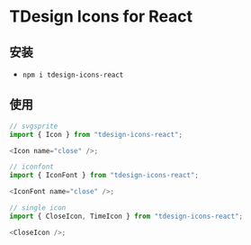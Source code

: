 # TDesign Icons for React

## 安装

- `npm i tdesign-icons-react`

## 使用

```js
// svgsprite
import { Icon } from "tdesign-icons-react";

<Icon name="close" />;

// iconfont
import { IconFont } from "tdesign-icons-react";

<IconFont name="close" />;

// single icon
import { CloseIcon, TimeIcon } from "tdesign-icons-react";

<CloseIcon />;
```
